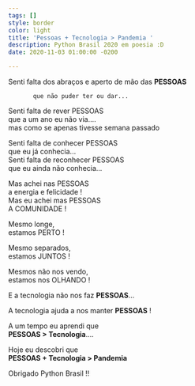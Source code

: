 ```yaml
---
tags: []
style: border
color: light
title: 'Pessoas + Tecnologia > Pandemia '
description: Python Brasil 2020 em poesia :D
date: 2020-11-03 01:00:00 -0200

---
```

Senti falta dos abraços e aperto de mão das **PESSOAS**

           que não puder ter ou dar...  

Senti falta de rever PESSOAS  
que a um ano eu não via....  
mas como se apenas tivesse semana passado

Senti falta de conhecer PESSOAS  
que eu  já conhecia...  
Senti falta de reconhecer PESSOAS  
que eu ainda não conhecia...

Mas achei nas PESSOAS  
a energia e felicidade !  
Mas eu achei mas PESSOAS  
A COMUNIDADE !

Mesmo longe,  
estamos PERTO !

Mesmo separados,  
estamos JUNTOS !

Mesmos não nos vendo,  
estamos nos OLHANDO !

E a tecnologia não nos faz **PESSOAS**...

A tecnologia ajuda a nos manter **PESSOAS** !

A um tempo eu aprendi que  
**PESSOAS > Tecnologia**....

Hoje eu descobri que  
**PESSOAS + Tecnologia > Pandemia**

Obrigado Python Brasil !!
